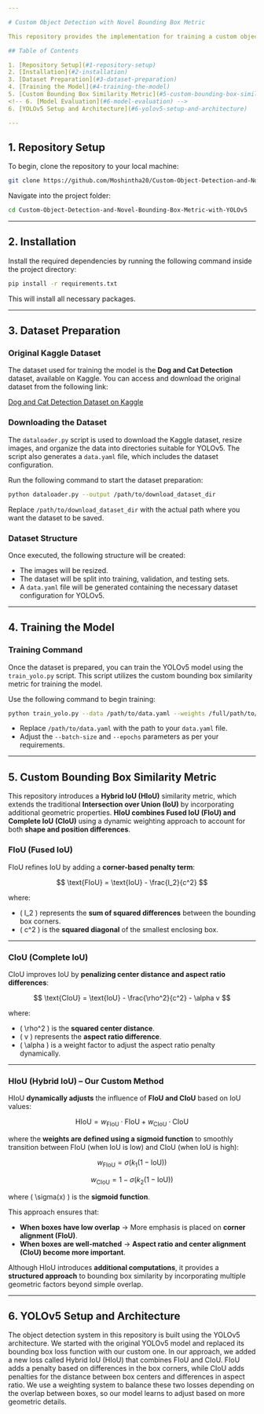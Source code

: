 ```yaml
---

# Custom Object Detection with Novel Bounding Box Metric

This repository provides the implementation for training a custom object detection model using YOLOv5. 

## Table of Contents

1. [Repository Setup](#1-repository-setup)
2. [Installation](#2-installation)
3. [Dataset Preparation](#3-dataset-preparation)
4. [Training the Model](#4-training-the-model)
5. [Custom Bounding Box Similarity Metric](#5-custom-bounding-box-similarity-metric)
<!-- 6. [Model Evaluation](#6-model-evaluation) -->
6. [YOLOv5 Setup and Architecture](#6-yolov5-setup-and-architecture)

---
```


## 1. Repository Setup

To begin, clone the repository to your local machine:

```bash
git clone https://github.com/Moshintha20/Custom-Object-Detection-and-Novel-Bounding-Box-Metric-with-YOLOv5.git
```

Navigate into the project folder:

```bash
cd Custom-Object-Detection-and-Novel-Bounding-Box-Metric-with-YOLOv5
```

---

## 2. Installation

Install the required dependencies by running the following command inside the project directory:

```bash
pip install -r requirements.txt
```

This will install all necessary packages.

---

## 3. Dataset Preparation
### Original Kaggle Dataset

The dataset used for training the model is the **Dog and Cat Detection** dataset, available on Kaggle. You can access and download the original dataset from the following link:

[Dog and Cat Detection Dataset on Kaggle](https://www.kaggle.com/datasets/andrewmvd/dog-and-cat-detection/data)


### Downloading the Dataset

The `dataloader.py` script is used to download the Kaggle dataset, resize images, and organize the data into directories suitable for YOLOv5. The script also generates a `data.yaml` file, which includes the dataset configuration.

Run the following command to start the dataset preparation:

```bash
python dataloader.py --output /path/to/download_dataset_dir
```

Replace `/path/to/download_dataset_dir` with the actual path where you want the dataset to be saved.

### Dataset Structure

Once executed, the following structure will be created:
- The images will be resized.
- The dataset will be split into training, validation, and testing sets.
- A `data.yaml` file will be generated containing the necessary dataset configuration for YOLOv5.

---

## 4. Training the Model

### Training Command

Once the dataset is prepared, you can train the YOLOv5 model using the `train_yolo.py` script. This script utilizes the custom bounding box similarity metric for training the model.

Use the following command to begin training:

```bash
python train_yolo.py --data /path/to/data.yaml --weights /full/path/to/yolov5/yolov5su.pt --batch-size 8 --epochs 10
```

- Replace `/path/to/data.yaml` with the path to your `data.yaml` file.
- Adjust the `--batch-size` and `--epochs` parameters as per your requirements.

---

## 5. Custom Bounding Box Similarity Metric

This repository introduces a **Hybrid IoU (HIoU)** similarity metric, which extends the traditional **Intersection over Union (IoU)** by incorporating additional geometric properties. **HIoU combines Fused IoU (FIoU) and Complete IoU (CIoU)** using a dynamic weighting approach to account for both **shape and position differences**.  

### **FIoU (Fused IoU)**  
FIoU refines IoU by adding a **corner-based penalty term**:  

$$
\text{FIoU} = \text{IoU} - \frac{l_2}{c^2}
$$  

where:  
- \( l_2 \) represents the **sum of squared differences** between the bounding box corners.  
- \( c^2 \) is the **squared diagonal** of the smallest enclosing box.  

---

### **CIoU (Complete IoU)**  
CIoU improves IoU by **penalizing center distance and aspect ratio differences**:  

$$
\text{CIoU} = \text{IoU} - \frac{\rho^2}{c^2} - \alpha v
$$  

where:  
- \( \rho^2 \) is the **squared center distance**.  
- \( v \) represents the **aspect ratio difference**.  
- \( \alpha \) is a weight factor to adjust the aspect ratio penalty dynamically.  

---

### **HIoU (Hybrid IoU) – Our Custom Method**  
HIoU **dynamically adjusts** the influence of **FIoU and CIoU** based on IoU values:  

$$
\text{HIoU} = w_{\text{FIoU}} \cdot \text{FIoU} + w_{\text{CIoU}} \cdot \text{CIoU}
$$  

where the **weights are defined using a sigmoid function** to smoothly transition between FIoU (when IoU is low) and CIoU (when IoU is high):  

$$
w_{\text{FIoU}} = \sigma(k_1 (1 - \text{IoU}))
$$  

$$
w_{\text{CIoU}} = 1 - \sigma(k_2 (1 - \text{IoU}))
$$  

where \( \sigma(x) \) is the **sigmoid function**.  

This approach ensures that:  
- **When boxes have low overlap** → More emphasis is placed on **corner alignment (FIoU)**.  
- **When boxes are well-matched** → **Aspect ratio and center alignment (CIoU) become more important**.  

Although HIoU introduces **additional computations**, it provides a **structured approach** to bounding box similarity by incorporating multiple geometric factors beyond simple overlap.  


---
<!-- 
## 6. Model Evaluation

After training the model, you can evaluate its performance on the test set using the `evaluate.py` script. To evaluate the model, use the following command:

```bash
python evaluate.py --weights /path/to/trained_model.pt --data /path/to/data.yaml
```

- Replace `/path/to/trained_model.pt` with the path to your trained model weights.
- Replace `/path/to/data.yaml` with the path to the `data.yaml` file.

---
-->
## 6. YOLOv5 Setup and Architecture

The object detection system in this repository is built using the YOLOv5 architecture. We started with the original YOLOv5 model and replaced its bounding box loss function with our custom one. In our approach, we added a new loss called Hybrid IoU (HIoU) that combines FIoU and CIoU. FIoU adds a penalty based on differences in the box corners, while CIoU adds penalties for the distance between box centers and differences in aspect ratio. We use a weighting system to balance these two losses depending on the overlap between boxes, so our model learns to adjust based on more geometric details.
